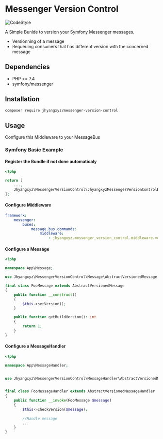 # Messenger Version Control

![CodeStyle](https://travis-ci.org/jhyangxyz/messenger-version-control.svg?branch=master)


A Simple Bunlde to version your Symfony Messenger messages.

* Versionning of a message
* Requeuing consumers that has different version with the concerned message

## Dependencies
* PHP >= 7.4
* symfony/messenger

## Installation

```bash
composer require jhyangxyz/messenger-version-control
```

## Usage

Configure this Middleware to your MessageBus

### Symfony Basic Example

#### Register the Bundle if not done automaticaly

```php
<?php

return [
    ...,
    Jhyangxyz\MessengerVersionControl\JhyangxyzMessengerVersionControlBundle::class => ['all' => true],
];

```

#### Configure Middleware

```yaml
framework:
    messenger:
        buses:
            message.bus.commands:
                middleware:
                    - jhyangxyz.messenger_version_control.middleware.version_checker_middleware
```

#### Configure a Message

```php
<?php

namespace App\Message;

use Jhyangxyz\MessengerVersionControl\Message\AbstractVersionedMessage;

final class FooMessage extends AbstractVersionedMessage
{
    public function __construct()
    {
        $this->setVersion();
    }

    public function getBuildVersion(): int
    {
        return 1;
    }
}
```

#### Configure a MessageHandler

```php
<?php

namespace App\MessageHandler;


use Jhyangxyz\MessengerVersionControl\MessageHandler\AbstractVersionedMessageHandler;


final class FooMessageHandler extends AbstractVersionedMessageHandler
{
    public function __invoke(FooMessage $message)
    {
        $this->checkVersion($message);  
        
        //Handle message
        ...
    }
}
```

